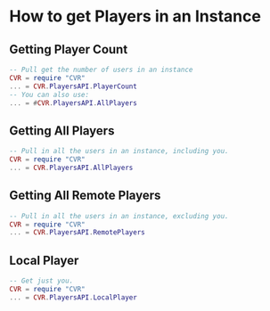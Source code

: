 # How to get Players in an Instance

## Getting Player Count
```lua
-- Pull get the number of users in an instance
CVR = require "CVR"
... = CVR.PlayersAPI.PlayerCount
-- You can also use:
... = #CVR.PlayersAPI.AllPlayers
```

## Getting All Players
```lua
-- Pull in all the users in an instance, including you.
CVR = require "CVR"
... = CVR.PlayersAPI.AllPlayers
```

## Getting All Remote Players
```lua
-- Pull in all the users in an instance, excluding you.
CVR = require "CVR"
... = CVR.PlayersAPI.RemotePlayers
```

## Local Player
```lua
-- Get just you.
CVR = require "CVR"
... = CVR.PlayersAPI.LocalPlayer
```